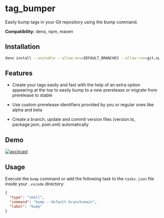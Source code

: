 # tag_bumper

Easily bump tags in your Git repository using the bump command.

**Compatibility:** deno, npm, maven

## Installation

```bash
deno install --unstable --allow-env=DEFAULT_BRANCHES --allow-run=git,npm,npm.cmd,mvn,mvn.cmd --allow-read=version.ts,package.json,pom.xml --allow-write=version.ts -n bump https://deno.land/x/tag_bumper/main.ts
```

## Features

- Create your tags easily and fast with the help of an extra option appearing at
  the top to easily bump to a new prerelease or migrate from prerelease to
  stable

- Use custom prerelease identifiers provided by you or regular ones like alpha
  and beta

- Create a branch, update and commit version files (version.ts, package.json,
  pom.xml) automatically

## Demo

[![asciicast](https://asciinema.org/a/RSvQok69w18d8eVv9ZFMbSVX7.svg)](https://asciinema.org/a/RSvQok69w18d8eVv9ZFMbSVX7)

## Usage

Execute the `bump` command or add the following task to the `tasks.json` file
inside your `.vscode` directory:

```json
{
  "type": "shell",
  "command": "bump --default-branch=main",
  "label": "bump"
}
```
